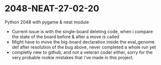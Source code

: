 # 2048-NEAT-27-02-20
Python 2048 with pygame &amp; neat module

- Current issue is with the single-board deleting code, when i compare the state of the board before & after a move is called
- Might have to move the big-board declaration inside the eval_genome def after resolution of the bug above, never completed a whole run yet
- completly new to github, and not a veteran coder either, sorry for the very probable rookie mistakes that i've made in this project.
